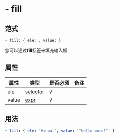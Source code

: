 # \- fill

## 范式
```
- fill: { ele: , value: }
```
您可以通过**fill**标签来填充输入框

## 属性
| 属性 | 类型 | 是否必须 | 备注 |
|--------|--------|--------|--------|
|   ele   | [selector](datatype.md)  | √ |   |
|   value   | [expr](datatype.md)  |  √ |   |

## 用法
```yaml
- fill: { ele: '#input', value: '"hello word!"' }
```